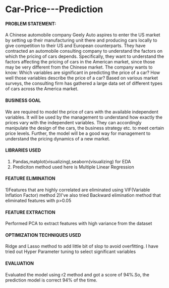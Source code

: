 # Car-Price---Prediction

#### PROBLEM STATEMENT:
A Chinese automobile company Geely Auto aspires to enter the US market by setting up their manufacturing unit there and producing cars locally to give competition to their US and European counterparts. They have contracted an automobile consulting company to understand the factors on which the pricing of cars depends. Specifically, they want to understand the factors affecting the pricing of cars in the American market, since those may be very different from the Chinese market. The company wants to know: Which variables are significant in predicting the price of a car? How well those variables describe the price of a car? Based on various market surveys, the consulting firm has gathered a large data set of different types of cars across the America market.

#### BUSINESS GOAL
We are required to model the price of cars with the available independent variables. It will be used by the management to understand how exactly the prices vary with the independent variables. They can accordingly manipulate the design of the cars, the business strategy etc. to meet certain price levels. Further, the model will be a good way for management to understand the pricing dynamics of a new market.

#### LIBRARIES USED
1. Pandas,matplot(visualizing),seaborn(visualizing) for EDA
2. Prediciton method used here is Multiple Linear Regression

#### FEATURE ELIMINATION 
1)Features that are highly correlated are eliminated using VIF(Variable Inflation Factor) method
2)I've also tried Backward elimination method that eliminated features with p>0.05

#### FEATURE EXTRACTION 
Performed PCA to extract features with high variance from the dataset

#### OPTIMIZATION TECHNIQUES USED 
Ridge and Lasso method to add little bit of slop to avoid overfitting. 
I have tried out Hyper Parameter tuning to select significant variables

#### EVALUATION
Evaluated the model using r2 method and got a score of 94%.So, the prediction model is correct 94% of the time.
